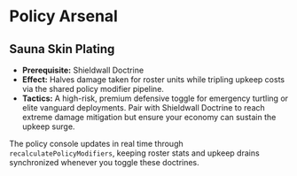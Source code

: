 # Policy Arsenal

## Sauna Skin Plating
- **Prerequisite:** Shieldwall Doctrine
- **Effect:** Halves damage taken for roster units while tripling upkeep costs via the shared policy modifier pipeline.
- **Tactics:** A high-risk, premium defensive toggle for emergency turtling or elite vanguard deployments. Pair with Shieldwall Doctrine to reach extreme damage mitigation but ensure your economy can sustain the upkeep surge.

The policy console updates in real time through `recalculatePolicyModifiers`, keeping roster stats and upkeep drains synchronized whenever you toggle these doctrines.
